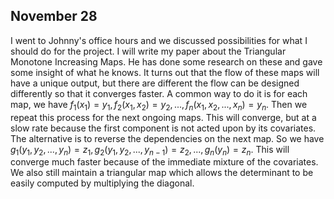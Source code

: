 ## November 28

I went to Johnny's office hours and we discussed possibilities for what I should do for the project. I will write my paper about the Triangular Monotone Increasing Maps. He has done some research on these and gave some insight of what he knows. It turns out that the flow of these maps will have a unique output, but there are different the flow can be designed differently so that it converges faster. A common way to do it is for each map, we have $f_1(x_1) =y_1, f_2(x_1,x_2)=y_2,...,f_n(x_1,x_2,...,x_n)=y_n.$ Then we repeat this process for the next ongoing maps. This will converge, but at a slow rate because the first component is not acted upon by its covariates. The alternative is to reverse the dependencies on the next map. So we have $g_1(y_1,y_2,...,y_n)=z_1,g_2(y_1,y_2,...,y_{n-1})=z_2,...,g_n(y_n)=z_n.$ This will converge much faster because of the immediate mixture of the covariates. We also still maintain a triangular map which allows the determinant to be easily computed by multiplying the diagonal.
